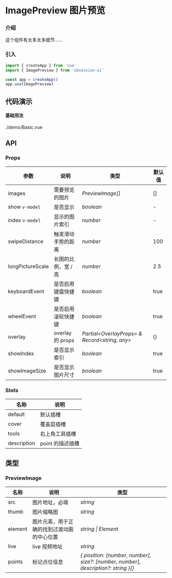 # ImagePreview 图片预览

### 介绍

这个组件有太多太多细节……

### 引入

```js
import { createApp } from 'vue'
import { ImagePreview } from 'obsession-ui'

const app = createApp()
app.use(ImagePreview)
```

## 代码演示

#### 基础用法

<demo-code transform>./demo/Basic.vue</demo-code>

## API

### Props

| 参数         | 说明                                                          | 类型                                                       | 默认值 |
| ------------ | ------------------------------------------------------------- | ---------------------------------------------------------- | ------ |
| images | 需要预览的图片                                                      | _PreviewImage[]_ | []      |
| show `v-model` | 是否显示                                                        | _boolean_                                                   | -     |
| index `v-model` | 显示的图片索引 | _number_                                                   | -      |
| swipeDistance | 触发滑动手势的距离 | _number_                                                   | 100      |
| longPictureScale | 长图的比例，宽 / 高 | _number_                                                   | 2.5      |
| keyboardEvent | 是否启用键盘快捷键 | _boolean_ | true |
| wheelEvent | 是否启用滚轮快捷键 | _boolean_ | true |
| overlay | overlay 的 props | _Partial\<OverlayProps> & Record\<string, any>_ | {} |
| showIndex | 是否显示索引 | _boolean_ | true |
| showImageSize | 是否显示图片尺寸 | _boolean_ | true |

### Slots

| 名称    | 说明     |
| ------- | -------- |
| default | 默认插槽 |
| cover | 覆盖层插槽 |
| tools | 右上角工具插槽 |
| description | point 的描述插槽 |

## 类型

### PreviewImage

| 名称    | 说明     | 类型 |
| ------- | -------- | ---- |
| src | 图片地址，必填 | _string_ |
| thumb | 图片缩略图 | _string_ |
| element | 图片元素，用于正确的找到过渡动画的中心位置 | _string \| Element_ |
| live | live 视频地址 | _string_ |
| points | 标记点位信息 | _{ position: [number, number], size?: [number, number], description?: string }[]_ |